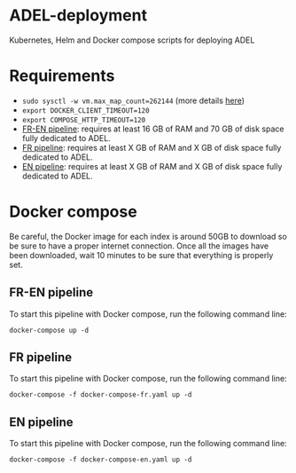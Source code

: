# ADEL-deployment
Kubernetes, Helm and Docker compose scripts for deploying ADEL

# Requirements
* `sudo sysctl -w vm.max_map_count=262144` (more details [here](https://www.elastic.co/guide/en/elasticsearch/reference/current/vm-max-map-count.html))
* `export DOCKER_CLIENT_TIMEOUT=120`
* `export COMPOSE_HTTP_TIMEOUT=120`
* [FR-EN pipeline](docker-compose/docker-compose.yaml): requires at least 16 GB of RAM and 70 GB of disk space fully dedicated to ADEL.
* [FR pipeline](docker-compose/docker-compose-fr.yaml):  requires at least X GB of RAM and X GB of disk space fully dedicated to ADEL.
* [EN pipeline](docker-compose/docker-compose-en.yaml): requires at least X GB of RAM and X GB of disk space fully dedicated to ADEL.

# Docker compose
Be careful, the Docker image for each index is around 50GB to download so be sure to have a proper internet connection. Once all the images have been downloaded, wait 10 minutes to be sure that everything is properly set.

## FR-EN pipeline
To start this pipeline with Docker compose, run the following command line:

```docker-compose up -d```

## FR pipeline
To start this pipeline with Docker compose, run the following command line:

```docker-compose -f docker-compose-fr.yaml up -d```

## EN pipeline
To start this pipeline with Docker compose, run the following command line:

```docker-compose -f docker-compose-en.yaml up -d```
